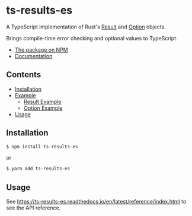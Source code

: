 # ts-results-es

A TypeScript implementation of Rust's [Result](https://doc.rust-lang.org/std/result/)
and [Option](https://doc.rust-lang.org/std/option/) objects.

Brings compile-time error checking and optional values to TypeScript.

* [The package on NPM](https://www.npmjs.com/package/ts-results-es)
* [Documentation](https://ts-results-es.readthedocs.io)

## Contents

-   [Installation](#installation)
-   [Example](#example)
    -   [Result Example](#result-example)
    -   [Option Example](#option-example)
-   [Usage](#usage)

## Installation

```bash
$ npm install ts-results-es
```

or

```bash
$ yarn add ts-results-es
```

## Usage

See https://ts-results-es.readthedocs.io/en/latest/reference/index.html to see the API
reference.

